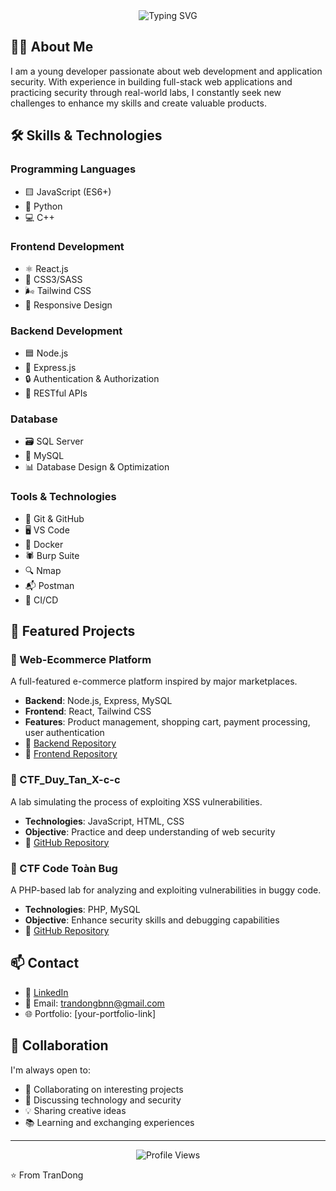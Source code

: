 

<div align="center">
  <img src="https://readme-typing-svg.herokuapp.com?font=Fira+Code&weight=500&size=40&pause=1000&color=2E9BF7&center=true&vCenter=true&width=600&height=100&lines=Web+Developer;Security+Enthusiast;Problem+Solver" alt="Typing SVG" />
</div>

## 👨‍💻 About Me

I am a young developer passionate about web development and application security. With experience in building full-stack web applications and practicing security through real-world labs, I constantly seek new challenges to enhance my skills and create valuable products.

## 🛠️ Skills & Technologies

### Programming Languages

- 🟨 JavaScript (ES6+)
- 🐍 Python
- 💻 C++

### Frontend Development

- ⚛️ React.js
- 🎨 CSS3/SASS
- 🌬️ Tailwind CSS
- 📱 Responsive Design

### Backend Development

- 🟦 Node.js
- 🚂 Express.js
- 🔒 Authentication & Authorization
- 📡 RESTful APIs

### Database

- 🗃️ SQL Server
- 🐬 MySQL
- 📊 Database Design & Optimization

### Tools & Technologies

- 🧰 Git & GitHub
- 🖥️ VS Code
- 🐳 Docker
- 🕷️ Burp Suite
- 🔍 Nmap
- 📬 Postman
- 🔄 CI/CD

## 🚀 Featured Projects

### 🛒 Web-Ecommerce Platform

A full-featured e-commerce platform inspired by major marketplaces.

- **Backend**: Node.js, Express, MySQL
- **Frontend**: React, Tailwind CSS
- **Features**: Product management, shopping cart, payment processing, user authentication
- 🔗 [Backend Repository](link-to-backend)
- 🔗 [Frontend Repository](link-to-frontend)

### 🧪 CTF_Duy_Tan_X-c-c

A lab simulating the process of exploiting XSS vulnerabilities.

- **Technologies**: JavaScript, HTML, CSS
- **Objective**: Practice and deep understanding of web security
- 🔗 [GitHub Repository](link-to-repo)

### 🐞 CTF Code Toàn Bug

A PHP-based lab for analyzing and exploiting vulnerabilities in buggy code.

- **Technologies**: PHP, MySQL
- **Objective**: Enhance security skills and debugging capabilities
- 🔗 [GitHub Repository](link-to-repo)

## 📫 Contact

- 💼 [LinkedIn](your-linkedin-link)
- 📧 Email: trandongbnn@gmail.com
- 🌐 Portfolio: [your-portfolio-link]

## 🤝 Collaboration

I'm always open to:

- 🤝 Collaborating on interesting projects
- 💬 Discussing technology and security
- 💡 Sharing creative ideas
- 📚 Learning and exchanging experiences

---

<div align="center">
  <img src="https://komarev.com/ghpvc/?username=your-github-username&style=flat-square&color=blue" alt="Profile Views"/>
</div>

⭐️ From TranDong
